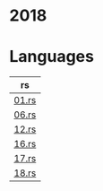 # 2018

# Languages
| rs |
| -- |
| [01.rs](/2018/rust/01.rs) | 
| [06.rs](/2018/rust/06.rs) | 
| [12.rs](/2018/rust/12.rs) | 
| [16.rs](/2018/rust/16.rs) | 
| [17.rs](/2018/rust/17.rs) | 
| [18.rs](/2018/rust/18.rs) | 
